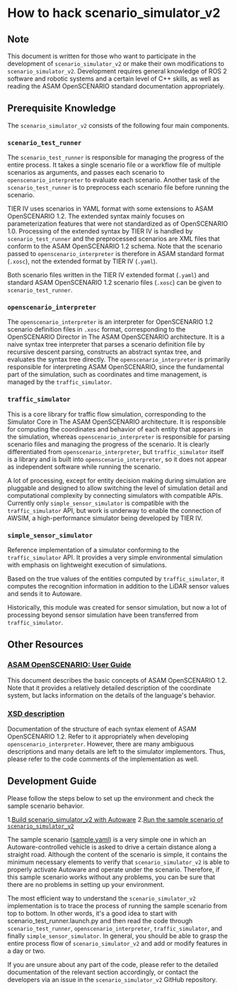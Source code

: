 # How to hack scenario_simulator_v2

## Note

This document is written for those who want to participate in the development
of `scenario_simulator_v2` or make their own modifications to
`scenario_simulator_v2`. Development requires general knowledge of ROS 2
software and robotic systems and a certain level of C++ skills, as well as
reading the ASAM OpenSCENARIO standard documentation appropriately.

## Prerequisite Knowledge

The `scenario_simulator_v2` consists of the following four main components.

### `scenario_test_runner`

The `scenario_test_runner` is responsible for managing the progress of the
entire process. It takes a single scenario file or a workflow file of multiple
scenarios as arguments, and passes each scenario to `openscenario_interpreter`
to evaluate each scenario. Another task of the `scenario_test_runner` is to
preprocess each scenario file before running the scenario.

TIER IV uses scenarios in YAML format with some extensions to ASAM OpenSCENARIO
1.2. The extended syntax mainly focuses on parameterization features that were
not standardized as of OpenSCENARIO 1.0. Processing of the extended syntax by
TIER IV is handled by `scenario_test_runner` and the preprocessed scenarios are
XML files that conform to the ASAM OpenSCENARIO 1.2 schema. Note that the
scenario passed to `openscenario_interpreter` is therefore in ASAM standard
format (`.xosc`), not the extended format by TIER IV (`.yaml`).

Both scenario files written in the TIER IV extended format (`.yaml`) and
standard ASAM OpenSCENARIO 1.2 scenario files (`.xosc`) can be given to
`scenario_test_runner`.

### `openscenario_interpreter`

The `openscenario_interpreter` is an interpreter for OpenSCENARIO 1.2 scenario
definition files in `.xosc` format, corresponding to the OpenSCENARIO Director
in The ASAM OpenSCENARIO architecture. It is a naive syntax tree interpreter
that parses a scenario definition file by recursive descent parsing, constructs
an abstract syntax tree, and evaluates the syntax tree directly. The
`openscenario_interpreter` is primarily responsible for interpreting ASAM
OpenSCENARIO, since the fundamental part of the simulation, such as coordinates
and time management, is managed by the `traffic_simulator`.

### `traffic_simulator`

This is a core library for traffic flow simulation, corresponding to the
Simulator Core in The ASAM OpenSCENARIO architecture. It is responsible for
computing the coordinates and behavior of each entity that appears in the
simulation, whereas `openscenario_interpreter` is responsible for parsing
scenario files and managing the progress of the scenario. It is clearly
differentiated from `openscenario_interpreter`, but `traffic_simulator` itself
is a library and is built into `openscenario_interpreter`, so it does not
appear as independent software while running the scenario.

A lot of processing, except for entity decision making during simulation are
pluggable and designed to allow switching the level of simulation detail and
computational complexity by connecting simulators with compatible APIs.
Currently only `simple_sensor_simulator` is compatible with the
`traffic_simulator` API, but work is underway to enable the connection of
AWSIM, a high-performance simulator being developed by TIER IV.

### `simple_sensor_simulator`

Reference implementation of a simulator conforming to the `traffic_simulator`
API. It provides a very simple environmental simulation with emphasis on
lightweight execution of simulations.

Based on the true values of the entities computed by `traffic_simulator`, it
computes the recognition information in addition to the LiDAR sensor values and
sends it to Autoware.

Historically, this module was created for sensor simulation, but now a lot of
processing beyond sensor simulation have been transferred from
`traffic_simulator`.

## Other Resources

### [ASAM OpenSCENARIO: User Guide](https://www.asam.net/index.php?eID=dumpFile&t=f&f=4908&token=ae9d9b44ab9257e817072a653b5d5e98ee0babf8)

This document describes the basic concepts of ASAM OpenSCENARIO 1.2. Note that it provides a relatively detailed description of the coordinate system, but lacks information on the details of the language's behavior.

### [XSD description](https://www.asam.net/static_downloads/ASAM_OpenSCENARIO_V1.2.0_Model_Documentation/modelDocumentation/)

Documentation of the structure of each syntax element of ASAM OpenSCENARIO 1.2. Refer to it appropriately when developing `openscenario_interpreter`. However, there are many ambiguous descriptions and many details are left to the simulator implementors. Thus, please refer to the code comments of the implementation as well.

## Development Guide

Please follow the steps below to set up the environment and check the sample scenario behavior.

1.[Build scenario_simulator_v2 with Autoware](https://autowarefoundation.github.io/autoware-documentation/main/tutorials/scenario-simulation/planning-simulation/installation/)
2.[Run the sample scenario of `scenario_simulator_v2`](https://autowarefoundation.github.io/autoware-documentation/main/tutorials/scenario-simulation/planning-simulation/scenario-test-simulation/)

The sample scenario ([sample.yaml](test_runner/scenario_test_runner/scenario/sample.yaml)) is a very simple one in which an Autoware-controlled vehicle is asked to drive a certain distance along a straight road. Although the content of the scenario is simple, it contains the minimum necessary elements to verify that `scenario_simulator_v2` is able to properly activate Autoware and operate under the scenario. Therefore, if this sample scenario works without any problems, you can be sure that there are no problems in setting up your environment.

The most efficient way to understand the `scenario_simulator_v2` implementation is to trace the process of running the sample scenario from top to bottom. In other words, it's a good idea to start with scenario_test_runner.launch.py and then read the code through `scenario_test_runner`, `openscenario_interpreter`, `traffic_simulator`, and finally `simple_sensor_simulator`. In general, you should be able to grasp the entire process flow of `scenario_simulator_v2` and add or modify features in a day or two.

If you are unsure about any part of the code, please refer to the detailed documentation of the relevant section accordingly, or contact the developers via an issue in the `scenario_simulator_v2` GitHub repository.
